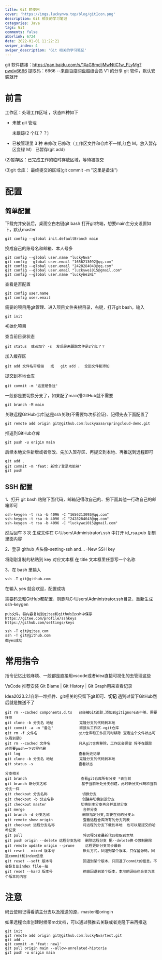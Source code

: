 ```yaml
---
title: Git 的使用
cover: 'https://imgs.luckynwa.top/blog/gitIcon.png'
description: Git 相关的学习笔记
categories: Java
tags: Git
comments: false
abbrlink: 6724
date: 2022-01-01 11:22:21
swiper_index: 4
swiper_description: 'Git 相关的学习笔记'
---
```


git 软件链接：https://pan.baidu.com/s/1XaG8mcIjMwNtlC1w_FLyMg?pwd=6666
提取码：6666
--来自百度网盘超级会员 V1 的分享 git 软件，默认安装就行

# 前言

工作区：处理工作区域 ，状态四种如下

+ 未被 git 管理 

  未跟踪(2 个红？？)

+ 已被管理里 3 种
  未修改
  已修改（工作区文件和仓库不一样,红色 M，放入暂存区变绿 M）
  已暂存(git add)

(2)暂存区：已完成工作的临时存放区域，等待被提交

(3)git 仓库： 最终提交的区域(git commit -m "这里是备注")

# 配置

## 简单配置

下载完并安装后，桌面空白右键git bash 打开git终端，想要main主分支设置如下，默认master

```shell
git config --global init.defaultBranch main  
```

换成自己的账号名和邮箱、本人号多

```shell
git config --global user.name "luckyNwa"
git config --global user.email "1656213092@qq.com"
git config --global user.email "2428284043@qq.com"
git config --global user.email "luckywei015@gmail.com"
git config --global user.name "luckyWeiNi"
```

查看是否配置

```shell
git config user.name  
git config user.email
```

需要的项目用git管理、进入项目文件夹根目录，右键，打开git bash，输入

```shell
git init
```

初始化项目

查当前目录状态

```shell
git status  或者加个 -s  发现是未跟踪文件是2个红？？
```

加入缓存区

```shell
git add 文件名带后缀   或   git add .  全部文件都添加
```

提交到本地仓库

```shell
git commit -m "这里是备注"
```

一般都是要切换分支了，如果配了main推GitHub就不需要

```shell
git branch -M main
```

关联远程GitHub仓库|这是ssh关联(不需要每次都验证)、记得先去下面配置了

```shell
git remote add origin git@github.com:luckyaaaa/springcloud-demo.git
```

推送到GitHub仓库

```shell
git push -u origin main
```

后续本地文件新增或者修改、先加入暂存区、再提交到本地、再推送到远程即可

```shell
git add .
git commit -m "feat: 新增了登录功能辣"
git push
```

## SSH 配置

1、打开 git bash 粘贴下面代码，邮箱记得改自己的、把下面其他一行改自己的邮箱即可

```SHELL
ssh-keygen -t rsa -b 4096 -C "1656213092@qq.com"
ssh-keygen -t rsa -b 4096 -C "2428284043@qq.com"
ssh-keygen -t rsa -b 4096 -C "luckywei015@gmail.com"
```

然后回车 3 次 生成文件在 C:\Users\Administrator\\.ssh 中打开 id_rsa.pub 复制里面内容

2、登录 github 点头像-setting-ssh and... -New SSH key

将刚刚复制的粘贴到 key 对应文本框 在 title 文本框里任意写一个名称

3、在 bash 里输入

```SHELL
ssh -T git@github.com
```

在输入 yes 就会欢迎，配置成功

需要码云和GitHub都配置，则删除C:\Users\Administrator\.ssh目录，重新生成ssh-keygen

```shell
pub文件，将内容复制到gitee和github的ssh中保存
https://gitee.com/profile/sshkeys
https://github.com/settings/keys

ssh -T git@gitee.com
ssh -T git@github.com
都yes成功
```

# 常用指令

指令记忆比较麻烦、一般都是直接用vscode或者idea直接可视化的去管理这些

VsCode 推荐安装 Git Blame | Git History | Git Graph用来查看记录

Idea2023.2.1自带一堆插件、git相关的只留下git即可、**切记** 遇到过留下GitHub然后就是推送不了

```shell
git rm --cached components.d.ts   已经被Git追踪,添加到gitignore还不够、需要移除
git clone -b 分支名 地址            克隆分支的代码到本地
git commit -a -m "备注"            直接从工作区->git仓库
git rm -f 文件名                   git仓库和工作区同时移除 查看这个文件状态可以看到是D
git rm --cached 文件名             只从git仓库移除，工作区会保留 将不在跟踪 还需要push一下远程也删
git log                           查看历史记录
git clone -b 分支名 地址            克隆分支的代码到本地
git status -s                     查看状态

分支相关
git branch                         查看git仓库所有分支 *表当前
git branch 新分支名称                基于当前所处分支创建，此时新分支代码和当前分支一样
git checkout 分支名称                切换分支
git checkout -b 分支名称             创建并切换到该分支
git checkout master                切换到主分支再合并其他分支 
git merge                           合并分支
git branch -d 分支名称               删除指定分支,需要在别的分支上
git remote show origin              查看远程仓库所有的分支列表
git checkout 远程分支名称             将远程的分支下载到本地  也可以是提交的哈希记录
git pull                            将远程分支最新代码拉取到本地
git push origin --delete 远程分支名称  删除远程分支 把--delete换-D强制删除
git remote update origin --prune     远程更新分支同步最新
git reset --mixed 版本号             默认方式，回退到某个版本，只保留源码，回退commit和index信息
git reset --soft 版本号              回退到某个版本，只回退了commit的信息，不会恢复到index file一级
git reset --hard 版本号              彻底回退到某个版本，本地的源码也会变为某个版本的内容
```

# 注意

码云使用记得看清主分支以及推送的源，master和oringin

如果远程仓库创建时候带md文档，可以通过强推去关联或者克隆下来再推送

```shell
git init 
git remote add origin git@github.com:luckyNwa/test.git
git add .
git commit -m 'feat: new1'
git pull origin main --allow-unrelated-historie
git push -u origin main
```

